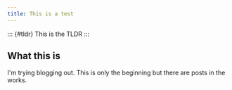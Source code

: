 ```yaml
---
title: This is a test
---
```


::: {#tldr} 
This is the TLDR
:::

## What this is

I'm trying blogging out. This is only the beginning but there are
posts in the works.
